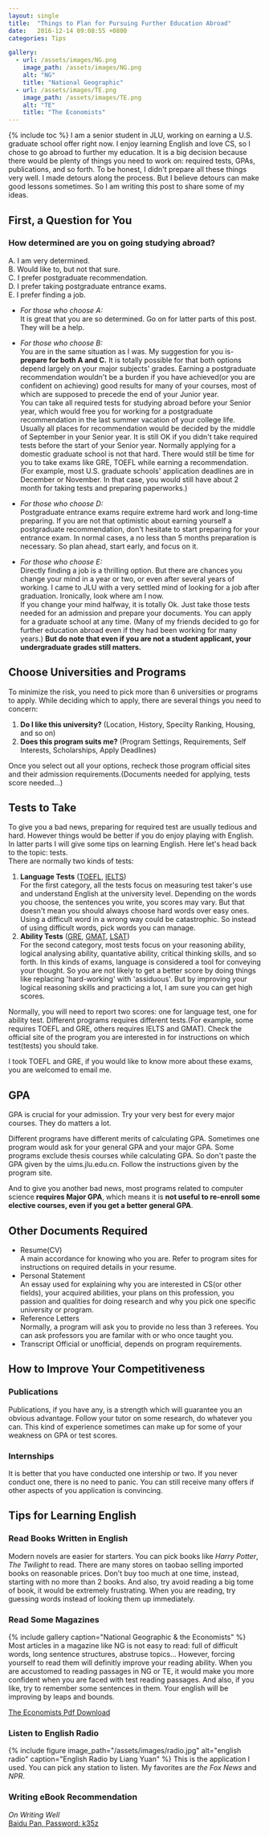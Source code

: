 ```yaml
---
layout: single
title:  "Things to Plan for Pursuing Further Education Abroad"
date:   2016-12-14 09:08:55 +0800
categories: Tips

gallery:
  - url: /assets/images/NG.png
    image_path: /assets/images/NG.png
    alt: "NG"
    title: "National Geographic"
  - url: /assets/images/TE.png
    image_path: /assets/images/TE.png
    alt: "TE"
    title: "The Economists"
---
```

{% include toc %}
I am a senior student in JLU, working on earning a U.S. graduate school offer right now. 
I enjoy learning English and love CS, so I chose to go abroad to further my education.
It is a big decision because there would be plenty of things you need to work on: required tests, GPAs, publications, and so forth.
To be honest, I didn't prepare all these things very well. I made detours along the process. But I believe detours can make good lessons sometimes. So I am writing this post to share some of my ideas.


## First, a Question for You

### How determined are you on going studying abroad?
A. I am very determined.  
B. Would like to, but not that sure.  
C. I prefer postgraduate recommendation.  
D. I prefer taking postgraduate entrance exams.  
E. I prefer finding a job.  

- *For those who choose A:*  
It is great that you are so determined. Go on for latter parts of this post. They will be a help.

- *For those who choose B:*  
You are in the same situation as I was. My suggestion for you is- **prepare for both A and C.**
It is totally possible for that both options depend largely on your major subjects' grades. Earning a postgraduate recommendation wouldn't be a burden if you have achieved(or you are confident on achieving) good results for many of your courses, most of which are supposed to precede the end of your Junior year.  
You can take all required tests for studying abroad before your Senior year, which would free you for working for a postgraduate recommendation in the last summer vacation of your college life. Usually all places for recommendation would be decided by the middle of September in your Senior year. It is still OK if you didn't take required tests before the start of your Senior year. Normally applying for a domestic graduate school is not that hard. There would still be time for you to take exams like GRE, TOEFL while earning a recommendation. (For example, most U.S. graduate schools' application deadlines are in December or November. In that case, you would still have about 2 month for taking tests and preparing paperworks.)

- *For those who choose D:*  
Postgraduate entrance exams require extreme hard work and long-time preparing.
If you are not that optimistic about earning yourself a postgraduate recommendation, don't hesitate to start preparing for your entrance exam. In normal cases, a no less than 5 months preparation is necessary. So plan ahead, start early, and focus on it.

- *For those who choose E:*  
Directly finding a job is a thrilling option. But there are chances you change your mind in a year or two, or even after several years of working. I came to JLU with a very settled mind of looking for a job after graduation. Ironically, look where am I now.  
If you change your mind halfway, it is totally Ok. Just take those tests needed for an admission and prepare your documents. You can apply for a graduate school at any time. (Many of my friends decided to go for further education abroad even if they had been working for many years.) **But do note that even if you are not a student applicant, your undergraduate grades still matters.**

## Choose Universities and Programs
To minimize the risk, you need to pick more than 6 universities or programs to apply.
While deciding which to apply, there are several things you need to concern:  
1. **Do I like this university?** (Location, History, Specilty Ranking, Housing, and so on)  
2. **Does this program suits me?** (Program Settings, Requirements, Self Interests, Scholarships, Apply Deadlines)


Once you select out all your options, recheck those program official sites and their admission requirements.(Documents needed for applying, tests score needed...)


## Tests to Take
To give you a bad news, preparing for required test are usually tedious and hard. However things would be better if you do enjoy playing with English. In latter parts I will give some tips on learning English. Here let's head back to the topic: tests.  
There are normally two kinds of tests:  
1. **Language Tests** ([TOEFL][TOEFL-SITE], [IELTS][IELTS-SITE])  
For the first category, all the tests focus on measuring test taker's use and understand English at the university level. Depending on the words you choose, the sentences you write, you scores may vary. But that doesn't mean you should always choose hard words over easy ones. Using a difficult word in a wrong way could be catastrophic. So instead of using difficult words, pick words you can manage.  
2. **Ability Tests** ([GRE][GRE-SITE], [GMAT][GMAT-SITE], [LSAT][LSAT-SITE])  
For the second category, most tests focus on your reasoning ability, logical analysing ability, quantative ability, critical thinking skills, and so forth. In this kinds of exams, language is considered a tool for conveying your thought. So you are not likely to get a better score by doing things like replacing 'hard-working' with 'assiduous'. But by improving your logical reasoning skills and practicing a lot, I am sure you can get high scores.

Normally, you will need to report two scores: one for language test, one for ability test. Different programs requires different tests.(For example, some requires TOEFL and GRE, others requires IELTS and GMAT). Check the official site of the program you are interested in for instructions on which test(tests) you should take.

I took TOEFL and GRE, if you would like to know more about these exams, you are welcomed to email me.

## GPA
GPA is crucial for your admission. Try your very best for every major courses. They do matters a lot.

Different programs have different merits of calculating GPA. Sometimes one program would ask for your general GPA and your major GPA. Some programs exclude thesis courses while calculating GPA. So don't paste the GPA given by the uims.jlu.edu.cn. Follow the instructions given by the program site.

And to give you another bad news, most programs related to computer science **requires Major GPA**, which means it is **not useful to re-enroll some elective courses, even if you get a better general GPA**. 


## Other Documents Required
- Resume(CV)  
A main accordance for knowing who you are. Refer to program sites for instructions on required details in your resume.
- Personal Statement  
An essay used for explaining why you are interested in CS(or other fields), your acquired abilities, your plans on this profession, you passion and qualities for doing research and why you pick one specific university or program.
- Reference Letters  
Normally, a program will ask you to provide no less than 3 referees. You can ask professors you are familar with or who once taught you.
- Transcript
Official or unofficial, depends on program requirements.

## How to Improve Your Competitiveness

### Publications
Publications, if you have any, is a strength which will guarantee you an obvious advantage. Follow your tutor on some research, do whatever you can. This kind of experience sometimes can make up for some of your weakness on GPA or test scores.

### Internships
It is better that you have conducted one intership or two. If you never conduct one, there is no need to panic. You can still receive many offers if other aspects of you application is convincing.

## Tips for Learning English


### Read Books Written in English
Modern novels are easier for starters. You can pick books like *Harry Potter*, *The Twilight* to read. There are many stores on taobao selling imported books on reasonable prices. Don't buy too much at one time, instead, starting with no more than 2 books. And also, try avoid reading a big tome of book, it would be extremely frustrating. When you are reading, try guessing words instead of looking them up immediately.

### Read Some Magazines
{% include gallery caption="National Geographic & the Economists" %}
Most articles in a magazine like NG is not easy to read: full of difficult words, long sentence structures, abstruse topics... However, forcing yourself to read them will definitly improve your reading ability. When you are accustomed to reading passages in NG or TE, it would make you more confident when you are faced with test reading passages. And also, if you like, try to remember some sentences in them. Your english will be improving by leaps and bounds.

[The Economists Pdf Download][TE-DOWNLOAD]

### Listen to English Radio
{% include figure image_path="/assets/images/radio.jpg" alt="english radio" caption="English Radio by Liang Yuan" %}
This is the application I used. You can pick any station to listen. My favorites are *the Fox News* and *NPR*.

### Writing eBook Recommendation
*On Writing Well*  
[Baidu Pan, Password: k35z][OWW-DOWNLOAD]





[IELTS-SITE]: https://ielts.etest.edu.cn
[TOEFL-SITE]: https://toefl.etest.net.cn
[GRE-SITE]: https://gre.etest.net.cn/login.do
[GMAT-SITE]: https://gmat.etest.edu.cn
[LSAT-SITE]: http://www.lsac.org
[TE-DOWNLOAD]: https://xmuplus.github.io
[OWW-DOWNLOAD]:https://pan.baidu.com/s/1jHAgtnC
